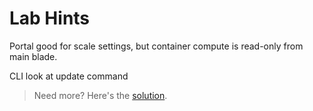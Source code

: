 # Lab Hints

Portal good for scale settings, but container compute is read-only from main blade.

CLI look at update command

> Need more? Here's the [solution](solution.md).